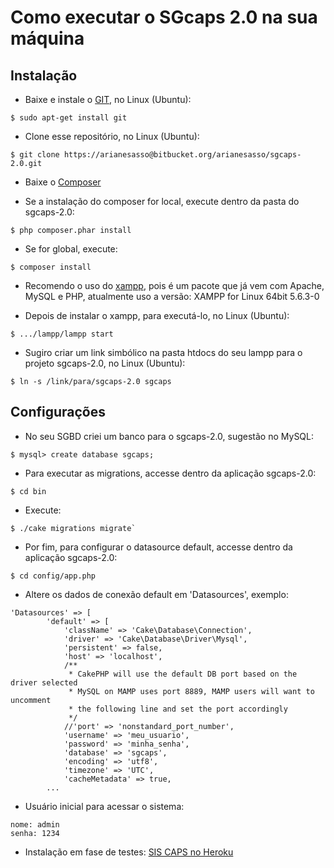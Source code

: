 # Como executar o SGcaps 2.0 na sua máquina

## Instalação

* Baixe e instale o [GIT](https://git-scm.com/book/en/v2/Getting-Started-Installing-Git), no Linux (Ubuntu):

```
$ sudo apt-get install git
```

* Clone esse repositório, no Linux (Ubuntu):

```
$ git clone https://arianesasso@bitbucket.org/arianesasso/sgcaps-2.0.git
```

* Baixe o [Composer](http://getcomposer.org/doc/00-intro.md)

* Se a instalação do composer for local, execute dentro da pasta do sgcaps-2.0: 

```
$ php composer.phar install

```
* Se for global, execute:

```
$ composer install
```

* Recomendo o uso do [xampp](https://www.apachefriends.org/download.html), pois é um pacote que já vem com Apache, MySQL e PHP, atualmente uso a versão: XAMPP for Linux 64bit 5.6.3-0

* Depois de instalar o xampp, para executá-lo, no Linux (Ubuntu):

```
$ .../lampp/lampp start
```

* Sugiro criar um link simbólico na pasta htdocs do seu lampp para o projeto sgcaps-2.0, no Linux (Ubuntu):
```
$ ln -s /link/para/sgcaps-2.0 sgcaps
```

## Configurações

* No seu SGBD criei um banco para o sgcaps-2.0, sugestão no MySQL:
```
$ mysql> create database sgcaps;
```

* Para executar as migrations, accesse dentro da aplicação sgcaps-2.0:
```
$ cd bin
```

* Execute:
```
$ ./cake migrations migrate`
```

* Por fim, para configurar o datasource default, accesse dentro da aplicação sgcaps-2.0:
```
$ cd config/app.php
```

* Altere os dados de conexão default em 'Datasources', exemplo:

``` 
'Datasources' => [
        'default' => [
            'className' => 'Cake\Database\Connection',
            'driver' => 'Cake\Database\Driver\Mysql',
            'persistent' => false,
            'host' => 'localhost',
            /**
             * CakePHP will use the default DB port based on the driver selected
             * MySQL on MAMP uses port 8889, MAMP users will want to uncomment
             * the following line and set the port accordingly
             */
            //'port' => 'nonstandard_port_number',
            'username' => 'meu_usuario',
            'password' => 'minha_senha',
            'database' => 'sgcaps',
            'encoding' => 'utf8',
            'timezone' => 'UTC',
            'cacheMetadata' => true,
	    ...
```

* Usuário inicial para acessar o sistema:
```
nome: admin
senha: 1234
```

* Instalação em fase de testes: [SIS CAPS no Heroku](http://sgcaps.herokuapp.com/)